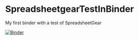 # SpreadsheetgearTestInBinder
My first binder with a test of SpreadsheetGear

[![Binder](https://mybinder.org/badge_logo.svg)](https://mybinder.org/v2/gh/webfoot/SpreadsheetgearInJupyter/master)
